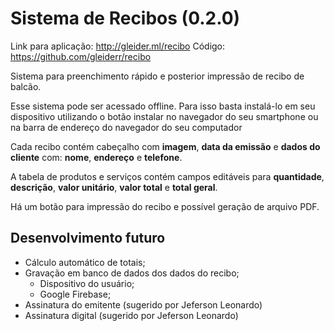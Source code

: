 # Sistema de Recibos (0.2.0)

Link para aplicação: http://gleider.ml/recibo
Código: https://github.com/gleiderr/recibo

Sistema para preenchimento rápido e posterior impressão de recibo de balcão.

Esse sistema pode ser acessado offline. Para isso basta instalá-lo em seu dispositivo utilizando o botão instalar no navegador do seu smartphone ou na barra de endereço do navegador do seu computador

Cada recibo contém cabeçalho com **imagem**, **data da emissão** e **dados do cliente** com: **nome**, **endereço** e **telefone**.

A tabela de produtos e serviços contém campos editáveis para **quantidade**, **descrição**, **valor unitário**, **valor total** e **total geral**.

Há um botão para impressão do recibo e possível geração de arquivo PDF.

## Desenvolvimento futuro

-   Cálculo automático de totais;
-   Gravação em banco de dados dos dados do recibo;
    -   Dispositivo do usuário;
    -   Google Firebase;
-   Assinatura do emitente (sugerido por Jeferson Leonardo)
-   Assinatura digital (sugerido por Jeferson Leonardo)
